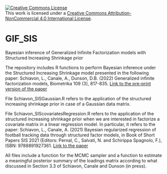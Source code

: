 <a rel="license" href="http://creativecommons.org/licenses/by-nc/4.0/"><img alt="Creative Commons License" style="border-width:0" src="https://i.creativecommons.org/l/by-nc/4.0/88x31.png" /></a><br />This work is licensed under a <a rel="license" href="http://creativecommons.org/licenses/by-nc/4.0/">Creative Commons Attribution-NonCommercial 4.0 International License</a>.

# GIF_SIS
Bayesian inference of Generalized Infinite Factorization models with Structured Increasing Shrinkage prior

The repository includes R functions to perform Bayesian inference under the Structured Increasing Shrinkage model presented in the following paper:
Schiavon, L., Canale, A., Dunson, D.B. (2022) Generalized infinite factorization models, Biometrika 109 (3), 817-835.
<a rel="paper" href="https://arxiv.org/abs/2103.10333">Link to the pre-print version of the paper</a>
  
File Schiavon_SISGaussian.R refers to the application of the structured increasing shrinkage prior in case of a Gaussian data matrix.

File Schiavon_SIScovariatesRegression.R refers to the application of the structured increasing shrinkage prior when we are interested in factorize a covariate matrix in a linear regression model. 
In particular, it refers to the paper:
Schiavon, L., Canale, A. (2021) Bayesian regularized regression of football tracking data through structured factor models, in Book of Short Papers SIS 2021 (Editors: Pernal, C., Salvati, N. and Schirippa Spagnolo, F.), ISBN: 9788891927361.
<a rel="paper" href="https://air.unimi.it/bitstream/2434/851706/7/pearson-sis-book-2021-parte-1.pdf#page=535">Link to the paper</a>


All files include a function for the MCMC sampler and a function to estimate a meaningful posterior summary of the loadings matrix according to what discussed in Section 3.3 of Schiavon, Canale and Dunson (in press).
